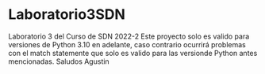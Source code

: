 # Laboratorio3SDN
Laboratorio 3 del Curso de SDN 2022-2
Este proyecto solo es valido para versiones de Python 3.10 en adelante, caso contrario ocurrirá problemas con el match statemente que solo es valido para las 
versionde Python antes mencionadas.
Saludos
Agustin
